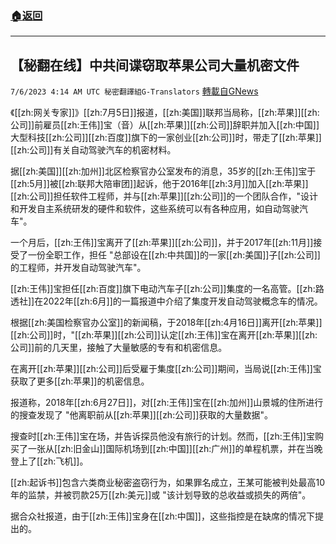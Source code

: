 ###  [:house:返回](README.md)
---


## 【秘翻在线】中共间谍窃取苹果公司大量机密文件
`7/6/2023 4:14 AM UTC 秘密翻譯組G-Translators` [轉載自GNews](https://gnews.org/articles/1440645)

《[[zh:网关专家]]》[[zh:7月5日]]报道，[[zh:美国]]联邦当局称，[[zh:苹果]][[zh:公司]]前雇员[[zh:王伟]]宝（音）从[[zh:苹果]][[zh:公司]]辞职并加入[[zh:中国]]大型科技[[zh:公司]][[zh:百度]]旗下的一家创业[[zh:公司]]时，带走了[[zh:苹果]][[zh:公司]]有关自动驾驶汽车的机密材料。

据[[zh:美国]][[zh:加州]]北区检察官办公室发布的消息，35岁的[[zh:王伟]]宝于[[zh:5月]]被[[zh:联邦大陪审团]]起诉，他于2016年[[zh:3月]]加入[[zh:苹果]][[zh:公司]]担任软件工程师，并与[[zh:苹果]][[zh:公司]]的一个团队合作，"设计和开发自主系统研发的硬件和软件，这些系统可以有各种应用，如自动驾驶汽车"。

一个月后，[[zh:王伟]]宝离开了[[zh:苹果]][[zh:公司]]，并于2017年[[zh:11月]]接受了一份全职工作，担任 "总部设在[[zh:中共国]]的一家[[zh:美国]]子[[zh:公司]]的工程师，并开发自动驾驶汽车"。

[[zh:王伟]]宝担任[[zh:百度]]旗下电动汽车子[[zh:公司]]集度的一名高管。[[zh:路透社]]在2022年[[zh:6月]]的一篇报道中介绍了集度开发自动驾驶概念车的情况。

根据[[zh:美国检察官办公室]]的新闻稿，于2018年[[zh:4月16日]]离开[[zh:苹果]][[zh:公司]]时，"[[zh:苹果]][[zh:公司]]认定[[zh:王伟]]宝在离开[[zh:苹果]][[zh:公司]]前的几天里，接触了大量敏感的专有和机密信息。

在离开[[zh:苹果]][[zh:公司]]后受雇于集度[[zh:公司]]期间，当局说[[zh:王伟]]宝获取了更多[[zh:苹果]]的机密信息。

报道称，2018年[[zh:6月27日]]，对[[zh:王伟]]宝在[[zh:加州]]山景城的住所进行的搜查发现了 "他离职前从[[zh:苹果]][[zh:公司]]获取的大量数据"。

搜查时[[zh:王伟]]宝在场，并告诉探员他没有旅行的计划。然而，[[zh:王伟]]宝购买了一张从[[zh:旧金山]]国际机场到[[zh:中国]][[zh:广州]]的单程机票，并在当晚登上了[[zh:飞机]]。

[[zh:起诉书]]包含六类商业秘密盗窃行为，如果罪名成立，王某可能被判处最高10年的监禁，并被罚款25万[[zh:美元]]或 "该计划导致的总收益或损失的两倍"。

据合众社报道，由于[[zh:王伟]]宝身在[[zh:中国]]，这些指控是在缺席的情况下提出的。

